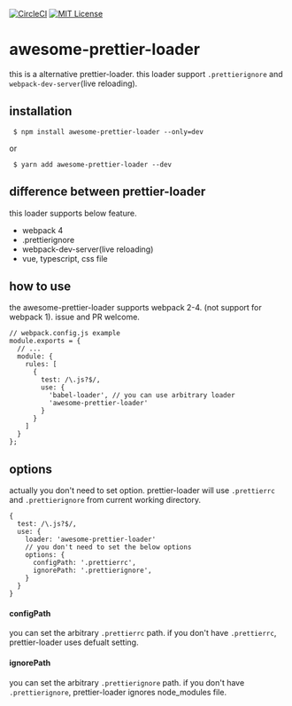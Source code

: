 [![CircleCI](https://circleci.com/gh/rchaser53/awesome-prettier-loader.svg?style=svg)](https://circleci.com/gh/rchaser53/awesome-prettier-loader)
[![MIT License](http://img.shields.io/badge/license-MIT-blue.svg?style=flat)](LICENSE)

# awesome-prettier-loader

this is a alternative prettier-loader. this loader support `.prettierignore` and `webpack-dev-server`(live reloading).

## installation

```
 $ npm install awesome-prettier-loader --only=dev
```

or

```
 $ yarn add awesome-prettier-loader --dev
```

## difference between prettier-loader

this loader supports below feature.

* webpack 4
* .prettierignore
* webpack-dev-server(live reloading)
* vue, typescript, css file

## how to use

the awesome-prettier-loader supports webpack 2-4. (not support for webpack 1).
issue and PR welcome.

```
// webpack.config.js example
module.exports = {
  // ...
  module: {
    rules: [
      {
        test: /\.js?$/,
        use: {
          'babel-loader', // you can use arbitrary loader
          'awesome-prettier-loader'
        }
      }
    ]
  }
};
```

## options

actually you don't need to set option. prettier-loader will use `.prettierrc` and `.prettierignore` from current working directory.

```
{
  test: /\.js?$/,
  use: {
    loader: 'awesome-prettier-loader'
    // you don't need to set the below options
    options: {
      configPath: '.prettierrc',
      ignorePath: '.prettierignore',
    }
  }
}
```

#### configPath

you can set the arbitrary `.prettierrc` path. if you don't have `.prettierrc`, prettier-loader uses defualt setting.

#### ignorePath

you can set the arbitrary `.prettierignore` path. if you don't have `.prettierignore`, prettier-loader ignores node_modules file.

